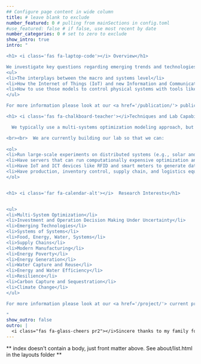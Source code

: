 ```yaml
---
## Configure page content in wide column
title: # leave blank to exclude
number_featured: 0 # pulling from mainSections in config.toml
#use_featured: false # if false, use most recent by date
number_categories: 0 # set to zero to exclude
show_intro: true
intro: "

<h1> <i class='fas fa-laptop-code'></i> Overview</h1>

We investigate key questions regarding emerging trends and technologies such as:
<ul>
<li>The interplays between the macro and systems level</li>
<li>How the Internet of Things (IoT) and new Information and Communication Technologies (ICT) can help create more accurate digital models</li>
<li>How to use those models to control physical systems with tools like digital twins. </li>
</ul>

For more information please look at our <a href='/publication/'> publications </a>.

<h1> <i class='fas fa-chalkboard-teacher'></i>Techniques and Lab Capabilities</h1>

  We typically use a multi-systems optimization modeling approach, but have used other methods like regression, machine learning, systems dynamics, and agent-based modeling simulation techniques.

<br><br>  We are currently building our lab so that we can: 
  
<ol>
<li>Run large-scale experiments on distributed systems (e.g., solar and RWH), smart buildings, net-zero homes, autonomous transportation, and electric vehicle charging. </li>
<li>Have servers that can run computationally expensive optimization and simulation models, perform data analytics, monitor and control connected devices, and store large amounts of data; </li>
<li>Have IoT and ICT devices like RFID and smart meters to generate data and monitor research activities;</li>
<li>Have production, inventory control, supply chain, and logistics equipment such as 3D printers and a conveyor system.</li>
</ol>


<h1> <i class='far fa-calendar-alt'></i>  Research Interests</h1>


<ul>
<li>Multi-System Optimization</li>
<li>Investment and Operation Decision Making Under Uncertainty</li>
<li>Emerging Technologies</li>
<li>Systems of Systems</li>
<li>Food, Energy, Water, Systems</li>
<li>Supply Chains</li>
<li>Modern Manufacturing</li>
<li>Energy Poverty</li>
<li>Energy Generation</li>
<li>Water Capture and Reuse</li>
<li>Energy and Water Efficiency</li>
<li>Resilience</li>
<li>Carbon Capture and Sequestration</li>
<li>Climate Change</li>
</ul>

For more information please look at our <a href='/project/'> current projects </a>.

"
show_outro: false
outro: |
  <i class="fas fa-glass-cheers pr2"></i>Sincere thanks to my family for all their love and support!
---
```


** index doesn't contain a body, just front matter above.
See about/list.html in the layouts folder **